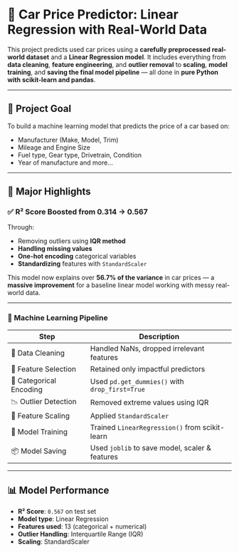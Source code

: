 # 🚗 Car Price Predictor: Linear Regression with Real-World Data

This project predicts used car prices using a **carefully preprocessed real-world dataset** and a **Linear Regression model**. It includes everything from **data cleaning**, **feature engineering**, and **outlier removal** to **scaling**, **model training**, and **saving the final model pipeline** — all done in **pure Python with scikit-learn and pandas**.

---

## 🎯 Project Goal

To build a machine learning model that predicts the price of a car based on:
- Manufacturer (Make, Model, Trim)
- Mileage and Engine Size
- Fuel type, Gear type, Drivetrain, Condition
- Year of manufacture and more...

---

## 🚀 Major Highlights

### ✅ R² Score Boosted from 0.314 → 0.567
Through:
- Removing outliers using **IQR method**
- **Handling missing values**
- **One-hot encoding** categorical variables
- **Standardizing** features with `StandardScaler`

This model now explains over **56.7% of the variance** in car prices — a **massive improvement** for a baseline linear model working with messy real-world data.

---

### 🧠 Machine Learning Pipeline

| Step                        | Description |
|-----------------------------|-------------|
| 🧹 Data Cleaning            | Handled NaNs, dropped irrelevant features |
| 🧾 Feature Selection        | Retained only impactful predictors |
| 🔢 Categorical Encoding     | Used `pd.get_dummies()` with `drop_first=True` |
| 📉 Outlier Detection        | Removed extreme values using IQR |
| 📐 Feature Scaling          | Applied `StandardScaler` |
| 🧠 Model Training           | Trained `LinearRegression()` from scikit-learn |
| 📦 Model Saving             | Used `joblib` to save model, scaler & features |

---

## 📊 Model Performance

- **R² Score**: `0.567` on test set
- **Model type**: Linear Regression
- **Features used**: 13 (categorical + numerical)
- **Outlier Handling**: Interquartile Range (IQR)
- **Scaling**: StandardScaler

